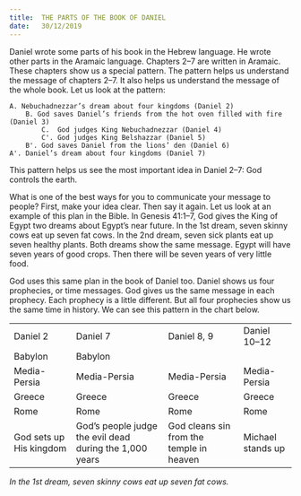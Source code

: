 ```yaml
---
title:  THE PARTS OF THE BOOK OF DANIEL
date:   30/12/2019
---
```


Daniel wrote some parts of his book in the Hebrew language. He wrote other parts in the Aramaic language. Chapters 2–7 are written in Aramaic. These chapters show us a special pattern. The pattern helps us understand the message of chapters 2–7. It also helps us understand the message of the whole book. Let us look at the pattern:

    A. Nebuchadnezzar’s dream about four kingdoms (Daniel 2)
        B. God saves Daniel’s friends from the hot oven filled with fire (Daniel 3)
            C.	God judges King Nebuchadnezzar (Daniel 4)
            C'.	God judges King Belshazzar (Daniel 5)
        B'.	God saves Daniel from the lions’ den (Daniel 6)
    A'.	Daniel’s dream about four kingdoms (Daniel 7)

This pattern helps us see the most important idea in Daniel 2–7: God controls the earth.

What is one of the best ways for you to communicate your message to people? First, make your idea clear. Then say it again. Let us look at an example of this plan in the Bible. In Genesis 41:1–7, God gives the King of Egypt two dreams about Egypt’s near future. In the 1st dream, seven skinny cows eat up seven fat cows. In the 2nd dream, seven sick plants eat up seven healthy plants. Both dreams show the same message. Egypt will have seven years of good crops. Then there will be seven years of very little food.

God uses this same plan in the book of Daniel too. Daniel shows us four prophecies, or time messages. God gives us the same message in each prophecy. Each prophecy is a little different. But all four prophecies show us the same time in history. We can see this pattern in the chart below. 

| |  |  |  |
|---|---|---|---|
| Daniel 2 | Daniel 7 | Daniel 8, 9 | Daniel 10–12 |
| Babylon | Babylon |  | |
| Media-Persia | Media-Persia | Media-Persia | Media-Persia
| Greece | Greece | Greece | Greece |
| Rome | Rome | Rome | Rome |
| God sets up His kingdom | God’s people judge the evil dead during the 1,000 years |  God cleans sin from the temple in heaven | Michael stands up |

*In the 1st dream, seven skinny cows eat up seven fat cows.*